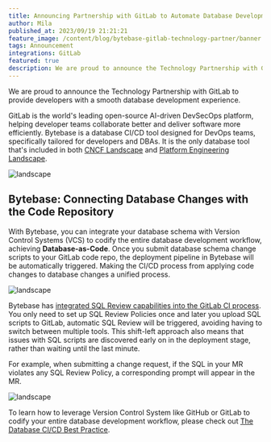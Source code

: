 ```yaml
---
title: Announcing Partnership with GitLab to Automate Database Development
author: Mila
published_at: 2023/09/19 21:21:21
feature_image: /content/blog/bytebase-gitlab-technology-partner/banner.webp
tags: Announcement
integrations: GitLab
featured: true
description: We are proud to announce the Technology Partnership with GitLab to provide developers with a smooth database development experience.
---
```


We are proud to announce the Technology Partnership with GitLab to provide developers with a smooth database development experience.

GitLab is the world's leading open-source AI-driven DevSecOps platform, helping developer teams collaborate better and deliver software more efficiently. Bytebase is a database CI/CD tool designed for DevOps teams, specifically tailored for developers and DBAs. It is the only database tool that's included in both [CNCF Landscape](https://landscape.cncf.io/?selected=bytebase) and [Platform Engineering Landscape](https://platformengineering.org/tools/bytebase).

![landscape](/content/blog/bytebase-gitlab-technology-partner/landscape.webp)

## Bytebase: Connecting Database Changes with the Code Repository

With Bytebase, you can integrate your database schema with Version Control Systems (VCS) to codify the entire database development workflow, achieving **Database-as-Code**. Once you submit database schema change scripts to your GitLab code repo, the deployment pipeline in Bytebase will be automatically triggered. Making the CI/CD process from applying code changes to database changes a unified process.

![landscape](/content/blog/bytebase-gitlab-technology-partner/gitlab-vcs.webp)

Bytebase has [integrated SQL Review capabilities into the GitLab CI process](/docs/tutorials/how-to-integrate-sql-review-into-gitlab-github-ci/). You only need to set up SQL Review Policies once and later you upload SQL scripts to GitLab, automatic SQL Review will be triggered, avoiding having to switch between multiple tools. This shift-left approach also means that issues with SQL scripts are discovered early on in the deployment stage, rather than waiting until the last minute.

For example, when submitting a change request, if the SQL in your MR violates any SQL Review Policy, a corresponding prompt will appear in the MR.

![landscape](/content/blog/bytebase-gitlab-technology-partner/vcs-sql-review-gitlab.webp)

To learn how to leverage Version Control System like GitHub or GitLab to codify your entire database development workflow, please check out [The Database CI/CD Best Practice](/docs/tutorials/database-cicd-best-practice-with-github/).